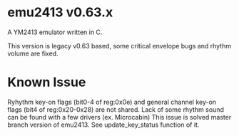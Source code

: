 emu2413 v0.63.x
=======

A YM2413 emulator written in C.

This version is legacy v0.63 based, some critical envelope bugs and rhythm volume are fixed.

# Known Issue 
Ryhythm key-on flags (bit0-4 of reg:0x0e) and general channel key-on flags (bit4 of reg:0x20-0x28) are not shared. 
Lack of some rhythm sound can be found with a few drivers (ex. Microcabin)
This issue is solved master branch version of emu2413. See update_key_status function of it.